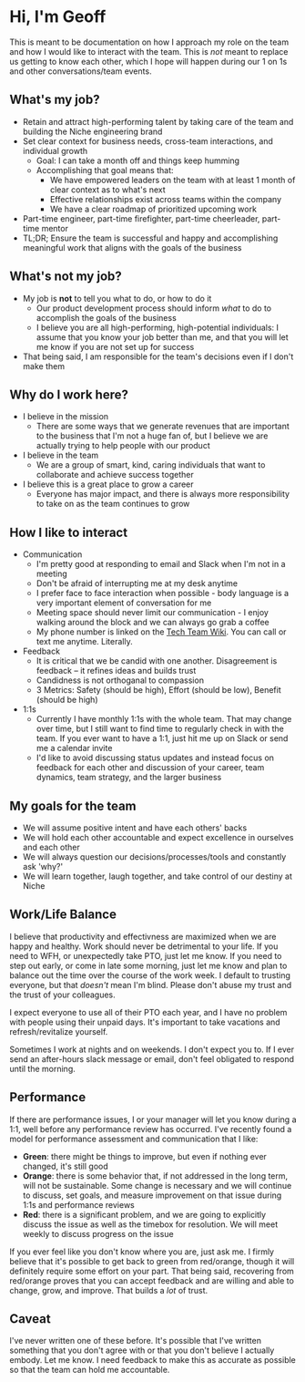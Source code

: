 # Hi, I'm Geoff

This is meant to be documentation on how I approach my role on the team and how I would like to interact with the team.
This is _not_ meant to replace us getting to know each other, which I hope will happen during our 1 on 1s and other
conversations/team events.

## What's my job?
- Retain and attract high-performing talent by taking care of the team and building the Niche engineering brand
- Set clear context for business needs, cross-team interactions, and individual growth
  - Goal: I can take a month off and things keep humming
  - Accomplishing that goal means that:
    - We have empowered leaders on the team with at least 1 month of clear context as to what's next
    - Effective relationships exist across teams within the company
    - We have a clear roadmap of prioritized upcoming work
- Part-time engineer, part-time firefighter, part-time cheerleader, part-time mentor
- TL;DR; Ensure the team is successful and happy and accomplishing meaningful work that aligns with the goals of the business

## What's not my job?
- My job is **not** to tell you what to do, or how to do it
  - Our product development process should inform _what_ to do to accomplish the goals of the business
  - I believe you are all high-performing, high-potential individuals: I assume that you know your job better than me,
    and that you will let me know if you are not set up for success
- That being said, I am responsible for the team's decisions even if I don't make them

## Why do I work here?
- I believe in the mission
  - There are some ways that we generate revenues that are important to the business that I'm not a huge fan of, but I believe we are actually trying to help people with our product
- I believe in the team
  - We are a group of smart, kind, caring individuals that want to collaborate and achieve success together
- I believe this is a great place to grow a career
  - Everyone has major impact, and there is always more responsibility to take on as the team continues to grow

## How I like to interact
- Communication
  - I'm pretty good at responding to email and Slack when I'm not in a meeting
  - Don't be afraid of interrupting me at my desk anytime
  - I prefer face to face interaction when possible - body language is a very important element of conversation for me
  - Meeting space should never limit our communication - I enjoy walking around the block and we can always go grab a coffee
  - My phone number is linked on the [Tech Team Wiki](https://github.com/nicheinc/wiki/wiki/TECH---Home). You can call or text me anytime. Literally.
- Feedback
  - It is critical that we be candid with one another. Disagreement is feedback – it refines ideas and builds trust
  - Candidness is not orthoganal to compassion
  - 3 Metrics: Safety (should be high), Effort (should be low), Benefit (should be high)
- 1:1s
  - Currently I have monthly 1:1s with the whole team. That may change over time, but I still want to find time
    to regularly check in with the team. If you ever want to have a 1:1, just hit me up on Slack or send me a calendar invite
  - I'd like to avoid discussing status updates and instead focus on feedback for each other and discussion of your career,
    team dynamics, team strategy, and the larger business 

## My goals for the team
- We will assume positive intent and have each others' backs
- We will hold each other accountable and expect excellence in ourselves and each other
- We will always question our decisions/processes/tools and constantly ask 'why?' 
- We will learn together, laugh together, and take control of our destiny at Niche

## Work/Life Balance
I believe that productivity and effectivness are maximized when we are happy and healthy. Work should never be detrimental to your life. If you need to WFH, or unexpectedly take PTO, just let me know. If you need to step out early, or come in late some morning, just let 
me know and plan to balance out the time over the course of the work week. I default to trusting everyone, but that _doesn't_ mean I'm blind. Please don't abuse my trust and the trust of your colleagues.

I expect everyone to use all of their PTO each year, and I have no problem with people using their unpaid days. It's important to take vacations and refresh/revitalize yourself.

Sometimes I work at nights and on weekends. I don't expect you to. If I ever send an after-hours slack message or email, don't feel obligated to respond until the morning.

## Performance
If there are performance issues, I or your manager will let you know during a 1:1, well before any performance review 
has occurred. I've recently found a model for performance assessment and communication that I like:
- **Green**: there might be things to improve, but even if nothing ever changed, it's still good
- **Orange**: there is some behavior that, if not addressed in the long term, will not be sustainable. Some change is necessary
and we will continue to discuss, set goals, and measure improvement on that issue during 1:1s and performance reviews
- **Red**: there is a significant problem, and we are going to explicitly discuss the issue as well as the timebox for resolution. We will meet weekly to discuss progress on the issue

If you ever feel like you don't know where you are, just ask me. I firmly believe that it's possible to get back to green from red/orange, though it will definitely require some effort on your part. That being said, recovering from red/orange proves that you can accept feedback and are willing and able to change, grow, and improve. That builds a _lot_ of trust.

## Caveat
I've never written one of these before. It's possible that I've written something that you don't agree
with or that you don't believe I actually embody. Let me know. I need feedback to make this as accurate
as possible so that the team can hold me accountable.
